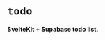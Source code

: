 <div>
  <h1><code>todo</code></h1>
  <p><strong>SvelteKit + Supabase todo list.</strong></p>
</div>
